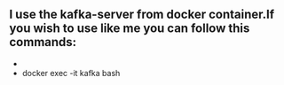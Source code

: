 ## I use the kafka-server from docker container.If you wish to use like me you can follow this commands:
- 
- docker exec -it kafka bash
